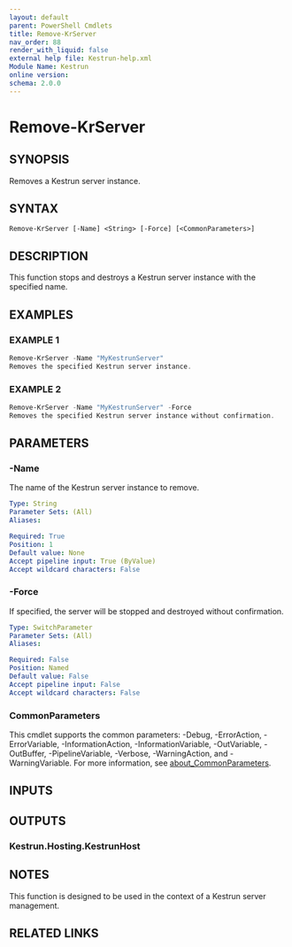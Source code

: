 ```yaml
---
layout: default
parent: PowerShell Cmdlets
title: Remove-KrServer
nav_order: 88
render_with_liquid: false
external help file: Kestrun-help.xml
Module Name: Kestrun
online version:
schema: 2.0.0
---
```


# Remove-KrServer

## SYNOPSIS
Removes a Kestrun server instance.

## SYNTAX

```
Remove-KrServer [-Name] <String> [-Force] [<CommonParameters>]
```

## DESCRIPTION
This function stops and destroys a Kestrun server instance with the specified name.

## EXAMPLES

### EXAMPLE 1
```powershell
Remove-KrServer -Name "MyKestrunServer"
Removes the specified Kestrun server instance.
```

### EXAMPLE 2
```powershell
Remove-KrServer -Name "MyKestrunServer" -Force
Removes the specified Kestrun server instance without confirmation.
```

## PARAMETERS

### -Name
The name of the Kestrun server instance to remove.

```yaml
Type: String
Parameter Sets: (All)
Aliases:

Required: True
Position: 1
Default value: None
Accept pipeline input: True (ByValue)
Accept wildcard characters: False
```

### -Force
If specified, the server will be stopped and destroyed without confirmation.

```yaml
Type: SwitchParameter
Parameter Sets: (All)
Aliases:

Required: False
Position: Named
Default value: False
Accept pipeline input: False
Accept wildcard characters: False
```

### CommonParameters
This cmdlet supports the common parameters: -Debug, -ErrorAction, -ErrorVariable, -InformationAction, -InformationVariable, -OutVariable, -OutBuffer, -PipelineVariable, -Verbose, -WarningAction, and -WarningVariable. For more information, see [about_CommonParameters](http://go.microsoft.com/fwlink/?LinkID=113216).

## INPUTS

## OUTPUTS

### Kestrun.Hosting.KestrunHost
## NOTES
This function is designed to be used in the context of a Kestrun server management.

## RELATED LINKS
